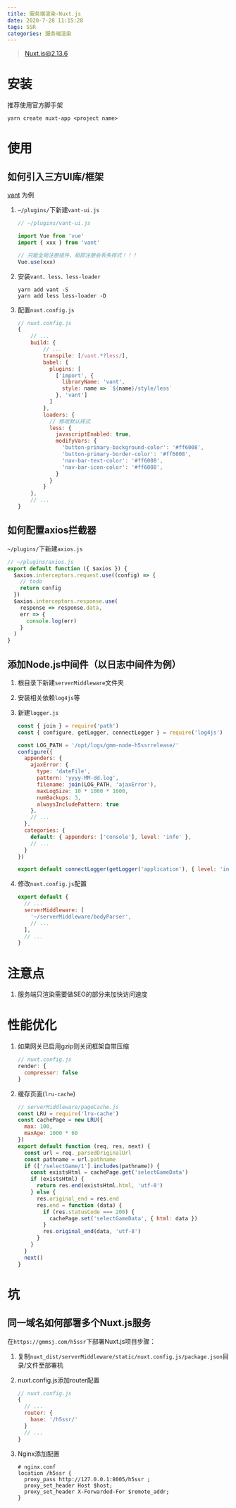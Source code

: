 ```yaml
---
title: 服务端渲染-Nuxt.js
date: 2020-7-28 11:15:28
tags: SSR
categories: 服务端渲染
---
```


> Nuxt.js@2.13.6

# 安装

推荐使用官方脚手架

`yarn create nuxt-app <project name>`

# 使用

## 如何引入三方UI库/框架

[vant](https://youzan.github.io/vant/#/zh-CN/) 为例

1. `~/plugins/`下新建`vant-ui.js`

    ```js
    // ~/plugins/vant-ui.js
    
    import Vue from 'vue'
    import { xxx } from 'vant'
    
    // 只能全局注册组件，局部注册会丢失样式！！！
    Vue.use(xxx)
    ```

2. 安装`vant、less、less-loader`

    ```shell script
    yarn add vant -S
    yarn add less less-loader -D
    ```

3. 配置`nuxt.config.js`

    ```js
    // nuxt.config.js
    {
        // ...
        build: {
            // ...
            transpile: [/vant.*?less/],
            babel: {
              plugins: [
                ['import', {
                  libraryName: 'vant',
                  style: name => `${name}/style/less`
                }, 'vant']
              ]
            },
            loaders: {
              // 修改默认样式
              less: {
                javascriptEnabled: true,
                modifyVars: {
                  'button-primary-background-color': '#ff6008',
                  'button-primary-border-color': '#ff6008',
                  'nav-bar-text-color': '#ff6008',
                  'nav-bar-icon-color': '#ff6008',
                }
              }
            }
        },
        // ...
    }
    ```

## 如何配置axios拦截器

`~/plugins/`下新建`axios.js`

```js
// ~/plugins/axios.js
export default function ({ $axios }) {
  $axios.interceptors.request.use((config) => {
    // todo
    return config
  })
  $axios.interceptors.response.use(
    response => response.data,
    err => {
      console.log(err)
    }
  )
}
```

## 添加Node.js中间件（以日志中间件为例）

1. 根目录下新建`serverMiddleware`文件夹

2. 安装相关依赖`log4js`等

3. 新建`logger.js`

    ```js
    const { join } = require('path')
    const { configure, getLogger, connectLogger } = require('log4js')
    
    const LOG_PATH = '/opt/logs/gmm-node-h5ssrrelease/'
    configure({
      appenders: {
        ajaxError: {
          type: 'dateFile',
          pattern: 'yyyy-MM-dd.log',
          filename: join(LOG_PATH, 'ajaxError'),
          maxLogSize: 10 * 1000 * 1000,
          numBackups: 3,
          alwaysIncludePattern: true
        },
        // ...
      },
      categories: {
        default: { appenders: ['console'], level: 'info' },
        // ...
      }
    })
    
    export default connectLogger(getLogger('application'), { level: 'info' })
    ```

4. 修改`nuxt.config.js`配置

    ```js
    export default {
      // ...
      serverMiddleware: [
        '~/serverMiddleware/bodyParser',
        // ...
      ],
      // ...
    }
    ```

# 注意点

1. 服务端只渲染需要做SEO的部分来加快访问速度

# 性能优化

1. 如果网关已启用gzip则关闭框架自带压缩

    ```js
    // nuxt.config.js
    render: {
      compressor: false
    }
    ```

2. 缓存页面(`lru-cache`)

    ```js
    // serverMiddleware/pageCache.js
    const LRU = require('lru-cache')
    const cachePage = new LRU({
      max: 100,
      maxAge: 1000 * 60
    })
    export default function (req, res, next) {
      const url = req._parsedOriginalUrl
      const pathname = url.pathname
      if (['/selectGame/1'].includes(pathname)) {
        const existsHtml = cachePage.get('selectGameData')
        if (existsHtml) {
          return res.end(existsHtml.html, 'utf-8')
        } else {
          res.original_end = res.end
          res.end = function (data) {
            if (res.statusCode === 200) {
              cachePage.set('selectGameData', { html: data })
            }
            res.original_end(data, 'utf-8')
          }
        }
      }
      next()
    }
    ```
   
# 坑

## 同一域名如何部署多个Nuxt.js服务

在`https://gmmsj.com/h5ssr`下部署Nuxt.js项目步骤：

1. 复制`nuxt_dist/serverMiddleware/static/nuxt.config.js/package.json`目录/文件至部署机

2. nuxt.config.js添加router配置

    ```js
    // nuxt.config.js
    {
      // ...
      router: {
        base: '/h5ssr/'
      }
      // ...
    }
    ```

3. Nginx添加配置

    ```shell script
    # nginx.conf
    location /h5ssr {
      proxy_pass http://127.0.0.1:8005/h5ssr ;
      proxy_set_header Host $host;
      proxy_set_header X-Forwarded-For $remote_addr;  
    }
    ```
